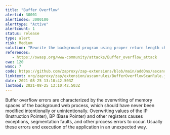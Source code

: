 ```yaml
---
title: "Buffer Overflow"
alertid: 30001
alertindex: 3000100
alerttype: "Active"
alertcount: 1
status: release
type: alert
risk: Medium
solution: "Rewrite the background program using proper return length checking.  This will require a recompile of the background executable."
references:
   - https://owasp.org/www-community/attacks/Buffer_overflow_attack
cwe: 120
wasc: 7
code: https://github.com/zaproxy/zap-extensions/blob/main/addOns/ascanrules/src/main/java/org/zaproxy/zap/extension/ascanrules/BufferOverflowScanRule.java
linktext: org/zaproxy/zap/extension/ascanrules/BufferOverflowScanRule.java
date: 2021-08-25 13:10:42.503Z
lastmod: 2021-08-25 13:10:42.503Z
---
```

Buffer overflow errors are characterized by the overwriting of memory spaces of the background web process, which should have never been modified intentionally or unintentionally. Overwriting values of the IP (Instruction Pointer), BP (Base Pointer) and other registers causes exceptions, segmentation faults, and other process errors to occur. Usually these errors end execution of the application in an unexpected way. 
